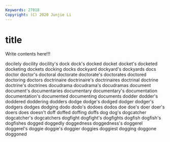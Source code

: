 ```yaml
---
Keywords: 27018
Copyright: (C) 2020 Junjie Li
---
```


# title

Write contents here!!!

docilely 
docility 
docility's
dock 
dock's 
docked 
docket 
docket's 
docketed 
docketing 
dockets 
docking 
docks
dockyard 
dockyard's 
dockyards 
docs 
doctor 
doctor's 
doctoral 
doctorate 
doctorate's 
doctorates
doctored 
doctoring 
doctors 
doctrinaire 
doctrinaire's 
doctrinaires 
doctrinal 
doctrine 
doctrine's 
doctrines
docudrama 
docudrama's 
docudramas 
document 
document's 
documentaries 
documentary 
documentary's 
documentation 
documentation's
documented 
documenting 
documents 
dodder 
dodder's 
doddered 
doddering 
dodders 
dodge 
dodge's
dodged 
dodger 
dodger's 
dodgers 
dodges 
dodging 
dodo 
dodo's 
dodoes 
dodos
doe 
doe's 
doer 
doer's 
doers 
does 
doesn't 
doff 
doffed 
doffing
doffs 
dog 
dog's 
dogcatcher 
dogcatcher's 
dogcatchers 
dogfight 
dogfight's 
dogfights 
dogfish
dogfish's 
dogfishes 
dogged 
doggedly 
doggedness 
doggedness's 
doggerel 
doggerel's 
doggie 
doggie's
doggier 
doggies 
doggiest 
dogging 
doggone 
doggoned 
